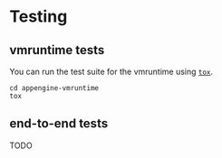 # Testing

## vmruntime tests

You can run the test suite for the vmruntime using [`tox`](http://testrun.org/tox/latest/index.html).

    cd appengine-vmruntime
    tox

## end-to-end tests

TODO
